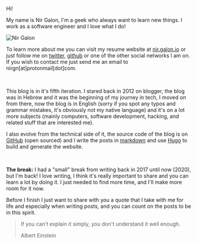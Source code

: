 Hi!

My name is Nir Galon, I'm a geek who always want to learn new things. I work as a software engineer and I love what I do!

![Nir Galon](/images/publishers/nir-galon.webp "Nir Galon")

To learn more about me you can visit my resume website at [nir.galon.io](https://nir.galon.io) or just follow me on [twitter](https://twitter.com/nirgn975), [github](https://github.com/nirgn975) or one of the other social networks I am on. If you wish to contact me just send me an email to nirgn[at]protonmail[dot]com.

&nbsp;

This blog is in it's fifth iteration. I stared back in 2012 on blogger, the blog was in Hebrew and it was the beginning of my journey in tech, I moved on from there, now the blog is in English (sorry if you spot any typos and grammar mistakes, it's obviously not my native language) and it's on a lot more subjects (mainly computers, software development, hacking, and related stuff that are interested me).

I also evolve from the technical side of it, the source code of the blog is on [GitHub](https://github.com/nirgn975/stories-of-a-lifelong-student) (open sourced) and I write the posts in [markdown](https://en.wikipedia.org/wiki/Markdown) and use [Hugo](https://gohugo.io/) to build and generate the website.

&nbsp;

**The break:** I had a "small" break from writing back in 2017 until now (2020), but I'm back! I love writing, I think it's really important to share and you can learn a lot by doing it. I just needed to find more time, and I'll make more room for it now.

Before I finish I just want to share with you a quote that I take with me for life and especially when writing posts, and you can count on the posts to be in this spirit.

> If you can't explain it simply, you don't understand it well enough.
>
> Albert Einstein
